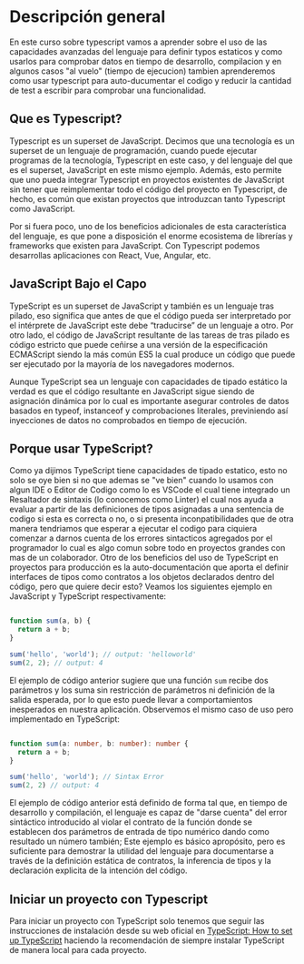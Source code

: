 # Descripción general

En este curso sobre typescript vamos a aprender sobre el uso de las capacidades avanzadas del lenguaje para definir typos estaticos y como usarlos para comprobar datos en tiempo de desarrollo, compilacion y en algunos casos "al vuelo" (tiempo de ejecucion) tambien aprenderemos como usar typescript para auto-ducumentar el codigo y reducir la cantidad de test a escribir para comprobar una funcionalidad.

## Que es Typescript?

Typescript es un superset de JavaScript. Decimos que una tecnología es un superset de un lenguaje de programación, cuando puede ejecutar programas de la tecnología, Typescript en este caso, y del lenguaje del que es el superset, JavaScript en este mismo ejemplo. Además, esto permite que uno pueda integrar Typescript en proyectos existentes de JavaScript sin tener que reimplementar todo el código del proyecto en Typescript, de hecho, es común que existan proyectos que introduzcan tanto Typescript como JavaScript.

Por si fuera poco, uno de los beneficios adicionales de esta característica del lenguaje, es que pone a disposición el enorme ecosistema de librerías y frameworks que existen para JavaScript. Con Typescript podemos desarrollas aplicaciones con React, Vue, Angular, etc.


## JavaScript Bajo el Capo

TypeScript es un superset de JavaScript y también es un lenguaje tras pilado, eso significa que antes de que el código pueda ser interpretado por el intérprete de JavaScript este debe “traducirse” de un lenguaje a otro. Por otro lado, el código de JavaScript resultante de las tareas de tras pilado es código estricto que puede ceñirse a una versión de la especificación ECMAScript siendo la más común ES5 la cual produce un código que puede ser ejecutado por la mayoría de los navegadores modernos.

Aunque TypeScript sea un lenguaje con capacidades de tipado estático la verdad es que el código resultante en JavaScript sigue siendo de asignación dinámica por lo cual es importante asegurar controles de datos basados en typeof, instanceof y comprobaciones literales, previniendo así inyecciones de datos no comprobados en tiempo de ejecución.

## Porque usar TypeScript?

Como ya dijimos TypeScript tiene capacidades de tipado estatico, esto no solo se oye bien si no que ademas se "ve bien" cuando lo usamos con algun IDE o Editor de Codigo como lo es VSCode el cual tiene integrado un Resaltador de sintaxis (lo conocemos como Linter) el cual nos ayuda a evaluar a partir de las definiciones de tipos asignadas a una sentencia de codigo si esta es correcta o no, o si presenta inconpatibilidades que de otra manera tendriamos que esperar a ejecutar el codigo para ciquiera comenzar a darnos cuenta de los errores sintacticos agregados por el programador lo cual es algo comun sobre todo en proyectos grandes con mas de un colaborador. Otro de los beneficios del uso de TypeScript en proyectos para producción es la auto-documentación que aporta el definir interfaces de tipos como contratos a los objetos declarados dentro del código, pero que quiere decir esto? Veamos los siguientes ejemplo en JavaScript y TypeScript respectivamente:

```javascript

function sum(a, b) {
  return a + b;
}

sum('hello', 'world'); // output: 'helloworld'
sum(2, 2); // output: 4

```

El ejemplo de código anterior sugiere que una función `sum` recibe dos parámetros y los suma sin restricción de parámetros ni definición de la salida esperada, por lo que esto puede llevar a comportamientos inesperados en nuestra aplicación. Observemos el mismo caso de uso pero implementado en TypeScript:

```typescript

function sum(a: number, b: number): number {
  return a + b;
}

sum('hello', 'world'); // Sintax Error
sum(2, 2) // output: 4

```

El ejemplo de código anterior está definido de forma tal que, en tiempo de desarrollo y compilación, el lenguaje es capaz de "darse cuenta" del error sintáctico introducido al violar el contrato de la función donde se establecen dos parámetros de entrada de tipo numérico dando como resultado un número también; Este ejemplo es básico apropósito, pero es suficiente para demostrar la utilidad del lenguaje para documentarse a través de la definición estática de contratos, la inferencia de tipos y la declaración explicita de la intención del código.

## Iniciar un proyecto con Typescript

Para iniciar un proyecto con TypeScript solo tenemos que seguir las instrucciones de instalación desde su web oficial en [TypeScript: How to set up TypeScript](https://www.typescriptlang.org/download) haciendo la recomendación de siempre instalar TypeScript de manera local para cada proyecto.
